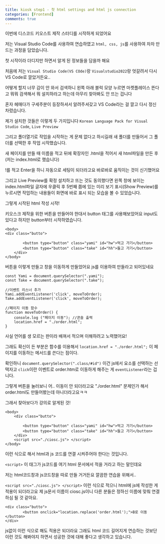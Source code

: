 ```yaml
---
title: kiosk step1 - 첫 html settings and html js connection
categories: [Frontend]
comments: true
---
```


이번에 디스코드 키오스트 제작 
스터디를 시작하게 되었어요 

저는 Visual Studio Code를 사용하여 연습하였고 
`html, css, js`를 사용하여 
차차 만드는 과정을 담았습니다. 

첫 시작이라 더디지만 
하면서 알게 된 정보들을 담을까 해요 


처음에 저는 `Visual Studio Code(VS COde)`랑 
`Visualstudio2022`랑 엇갈려서 
다시 VS Code로 깔았거든요.. 

어떻게 할지 너무 감이 안 와서 검색하니 
왼쪽 아래 블럭 모양 누르면 마켓플레이스 뜬다고 
뭐뭐 검색해서 뭐 설치하라고 하는데 
아무리 찾아봐도 안 뜨는 겁니다 

혼자 헤매다가 구세주분이 등장하셔서 알려주셔갖고 
VS Code라는 걸 깔고 다시 정신 차렸습니다. 


제가 설치한 것들은 이렇게 두 가지입니다 
`Korean Language Pack for Visual Studio Code`, `Live Preview` 

그리고 폴더열기로 작업을 시작하는 게 문제 없다고 하시길래 
새 폴더를 만들어서 그 폴더를 선택한 후 작업 시작했습니다. 

새 페이지를 만들 때 이름을 적고 뒤에 확장자인 
.html을 적어서 새 html파일을 만든 후 
(저는 index.html로 했습니다) 

!를 적고 Enter을 하니 자동으로 세팅이 되더라고요 
바로바로 움직이는 것이 신기했어요 


그리고 Live Preview를 확정 설치하고 뜨는 것도 동의했다면 
왼쪽 창에 보이는 index.html파일 글자에 우클릭 후 
5번째 쯤에 있는 미리 보기 표시(Show Preview)를 누르시면 
작업하는 내용들이 화면에 바로 표시 되는 모습을 볼 수 있었습니다. 


그렇게 시작된 html 작성 시작! 

키오스크 제작을 위한 버튼을 만들어야 한대서 
button 태그를 사용해보았어요 
input도 있다고 하지만 button부터 시작하였습니다. 



``` 
<body> 
<div class="butto">

        <button type="button" class="yami" id="hw">먹고 가기</button> 
        <button type="button" class="take" id="hh">들고 가기</button> 
    </div>
</body> 
``` 


버튼을 이렇게 만들고 창을 이동하게 만들었어요 
js를 이용하여 만들라고 되어있네요 

``` 
const Yami = document.querySelector(".yami");
const Take = document.querySelector(".take"); 

//이벤트 리스너 추가
Yami.addEventListener('click', moveToOrder);
Take.addEventListener('click', moveToOrder);

//페이지 이동 함수
function moveToOrder() {
    console.log ("페이지 이동"); //콘솔 출력
    location.href = "./order.html";
}

``` 

사실 언어를 생 모르는 판이라 
배껴서 적으며 이해하려고 노력했어요! 

그래도 확신이 든 부분은 함수를 이용해서 
``location.href = "./order.html";`` 
이 페이지를 이동하는 메서드를 쓴다는 점이다. 

확인하니 ``document.querySelector(".class/#id")`` 
이건 js에서 요소를 선택하는 선택자고 
``click``이란 이벤트로 order.htm로 이동하게 해주는 게 
``eventListener``라는 겁니다. 


그렇게 버튼을 눌러보니 
어.. 이동이 안 되더라고요 
"./order.html" 문제인가 해서 
order.html도 만들어봤는데 아니더라고요ㅋㅋ 

그래서 찾아보다가 강의로 알게된 것! 


``` 
<body>
    <div class="butto">

        <button type="button" class="yami" id="hw">먹고 가기</button> 
        <button type="button" class="take" id="hh">들고 가기</button> 
    </div> 
    <script src="./ciosc.js"> </script>
</body>
``` 

이런 식으로 해서 html과 js 코드를 연결 시켜주어야 한다는 것입니다. 

`<script>` 이 태그가 js코드를 
여기 html 문서에서 적을 거라고 하는 말인데요 

저는 html코드창과 js코드창을 따로 만들 거거든요 
깔끔한 연습을 위해서.. 

``<script src="./ciosc.js"> </script>`` 
이런 식으로 적으니 html에 js에 작성한 게 적용이 되더라고요 
제 js문서 이름이 ciosc.js이니 
다른 분들은 정하신 이름에 맞춰 연결하심 될 것 같아요. 


```
<div class="butto">
        <button onclick="location.replace('order.html');">B로 이동</button> 
</div>
``` 
js없이 이런 식으로 해도 적용은 되더라요 
그래도 html 코드 길어지게 연습하는 것보단 
이런 것도 해봐야지 하면서 
성공한 것에 대해 좋다고 생각하고 있습니다. 


